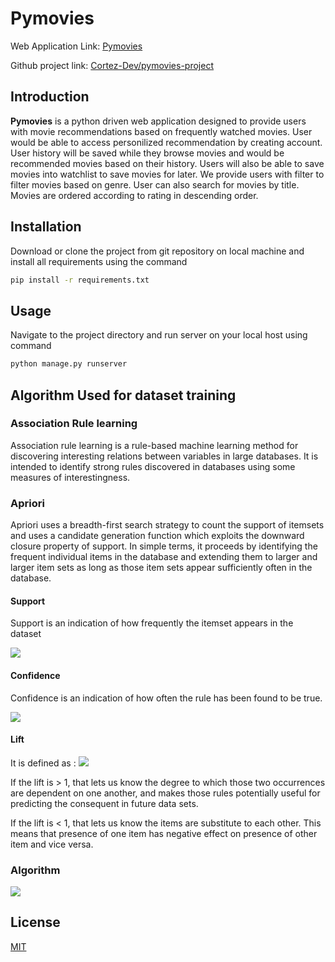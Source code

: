 # Pymovies

Web Application Link: [Pymovies](https://pymovies-project.herokuapp.com/)

Github project link: [Cortez-Dev/pymovies-project](https://github.com/Cortez-Dev/pymovies-project.git)

## Introduction

__Pymovies__ is a python driven web application designed to provide users with movie recommendations based on frequently watched movies. User would be able to access personilized recommendation by creating account. User history will be saved while they browse movies and would be recommended movies based on their history. Users will also be able to save movies into watchlist to save movies for later. We provide users with filter to filter movies based on genre. User can also search for movies by title. Movies are ordered according to rating in descending order.

## Installation

Download or clone the project from git repository on local machine and install all requirements using the command

```bash
pip install -r requirements.txt
```

## Usage

Navigate to the project directory and run server on your local host using command

```bash
python manage.py runserver
```

## Algorithm Used for dataset training

### Association Rule learning <p>
Association rule learning is a rule-based machine learning method for discovering interesting relations
between variables in large databases. It is intended to identify strong rules discovered in databases using
some measures of interestingness.</p>

### Apriori 
<p>
Apriori uses a breadth-first search strategy to count the support of itemsets and 
uses a candidate generation function which exploits the downward closure property of support.  
In simple terms, it proceeds by identifying the frequent individual items in 
the database and extending them to larger and larger item sets as long as those item sets appear sufficiently often in the database.</p>

#### Support <p>
Support is an indication of how frequently the itemset appears in the dataset</p>
![](/res/support.png)

#### Confidence <p>
Confidence is an indication of how often the rule has been found to be true.</p>
![](/res/confidence.png)

#### Lift <p>
It is defined as :
![](/res/lift.png) </p>

If the lift is > 1, that lets us know the degree to which those two occurrences are dependent on one another, and makes those rules potentially useful for predicting the consequent in future data sets.

If the lift is < 1, that lets us know the items are substitute to each other. This means that presence of one item has negative effect on presence of other item and vice versa.

### Algorithm
![](/res/algo.png)

## License
[MIT](https://choosealicense.com/licenses/mit/)